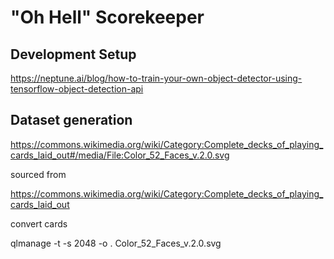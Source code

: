 # "Oh Hell" Scorekeeper

## Development Setup

https://neptune.ai/blog/how-to-train-your-own-object-detector-using-tensorflow-object-detection-api

## Dataset generation

https://commons.wikimedia.org/wiki/Category:Complete_decks_of_playing_cards_laid_out#/media/File:Color_52_Faces_v.2.0.svg

sourced from

https://commons.wikimedia.org/wiki/Category:Complete_decks_of_playing_cards_laid_out

convert cards

qlmanage -t -s 2048 -o . Color_52_Faces_v.2.0.svg
